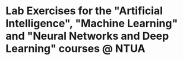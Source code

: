 # Lab Exercises for the "Artificial Intelligence", "Machine Learning" and "Neural Networks and Deep Learning" courses @ NTUA
